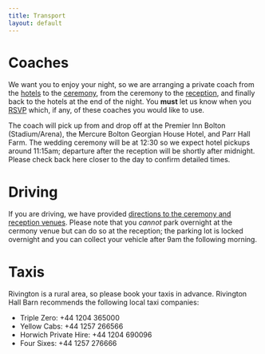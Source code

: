 ```yaml
---
title: Transport 
layout: default
---
```


# Coaches
We want you to enjoy your night, so we are arranging a private coach from the [hotels](hotels.html) to the [ceremony](location.html), from the ceremony to the [reception](location.html), and finally back to the hotels at the end of the night. You **must** let us know when you [RSVP](rsvp.html) which, if any, of these coaches you would like to use. 

The coach will pick up from and drop off at the Premier Inn Bolton (Stadium/Arena), the Mercure Bolton Georgian House Hotel, and Parr Hall Farm. The wedding ceremony will be at 12:30 so we expect hotel pickups around 11:15am; departure after the reception will be shortly after midnight. Please check back here closer to the day to confirm detailed times.

# Driving
If you are driving, we have provided [directions to the ceremony and reception venues](location.html). Please note that you *cannot* park overnight at the cermony venue but can do so at the reception; the parking lot is locked overnight and you can collect your vehicle after 9am the following morning.

# Taxis
Rivington is a rural area, so please book your taxis in advance. Rivington Hall Barn recommends the following local taxi companies:

 * Triple Zero: +44 1204 365000
 * Yellow Cabs: +44 1257 266566
 * Horwich Private Hire: +44 1204 690096
 * Four Sixes: +44 1257 276666